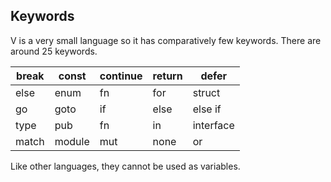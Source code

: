 ## Keywords

V is a very small language so it has comparatively few keywords. There are around 25 keywords.

| break | const  | continue | return  | defer     |
|-------|--------|----------|---------|-----------|
| else  | enum   | fn       | for     | struct    |
| go    | goto   | if       | else    | else if   |
| type  | pub    | fn       | in      | interface |
| match | module | mut      | none    | or        |

Like other languages, they cannot be used as variables.
